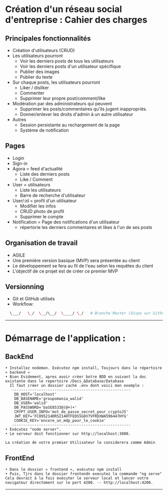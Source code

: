 # Création d'un réseau social d'entreprise : Cahier des charges

## Principales fonctionnalités
- Création d'utilisateurs (CRUD)
- Les utilisateurs pourront
  - Voir les derniers posts de tous les utilisateurs
  - Voir les derniers posts d'un utilisateur spécifique
  - Publier des images
  - Publier du texte
- Sur chaque posts, les utilisateurs pourront
  - Liker / disliker
  - Commenter
  - Supprimer leur propre post/comment/like
- Modération par des administrateurs qui peuvent
  - Supprimer les posts/commentaires qu'ils jugent inappropriés.
  - Donner/enlever les droits d'admin à un autre utilisateur
- Autres
  - Session persistante au rechargement de la page
  - Système de notification

## Pages
- Login
- Sign-in
- Agora = feed d'actualité
  - Liste des derniers posts
  - Like / Comment
- User = utilisateurs
  - Liste les utilisateurs
  - Barre de recherche d'utilisateur
- User/:id = profil d'un utilisateur
  - Modifier les infos
  - CRUD photo de profil
  - Supprimer le compte
- Notification = Page des notifications d'un utilisateur
  - répertorie les derniers commentaires et likes à l'un de ses posts

## Organisation de travail
- AGILE
- Une première version basique (MVP) sera présentée au client
- Le développement se fera au fil de l'eau selon les requêtes du client
- L'objectif de ce projet est de créer ce premier MVP

## Versionning
- Git et GitHub utilisés
- Workflow:

```bash
  \___/   \_/  \__/\__/  \____/ \_/   # Branche Master (dispo sur Github)

```
-----------------------------------------------------------------------------

# Démarrage de l'application :
   ## BackEnd
    • Installez nodemon. Exécutez npm install, Toujours dans le répertoire « backend »
    • Bien Evidement, apres avoir créer botre BDD en suivant la doc existante dans le repertoire /Docs_&Database/Database
      Il faut créer un dossier caché .env dont voici mon exemple :
       -----------------------------------------------------
        DB_HOST='localhost'
        DB_BASENAME='groupomania_walid'
        DB_USER='walid'
        DB_PASSWORD='baSE8533@)@+)+'
        CRYPT_USER_INFO='mot_de_passe_secret_pour_cryptoJS'
        JWT_KEY='FC895214DR5214HTFEDS5G8V7VFRDXWA596447HYG'
        COOKIE_KEY='encore_un_mdp_pour_le_cookie' 
       -----------------------------------------------------
    • Exécutez "node server". 
    • Le serveur doit fonctionner sur http://localhost:3000.  

    La création de votre premier Utilisateur le considerera comme Admin

   ## FrontEnd 
    • Dans le dossier « frontend », exécutez npm install 
    • Puis, Tjrs dans le dossier frontendn executez la commande "ng serve" Cela devrait à la fois exécuter le serveur local et lancer votre navigateur directement sur le port 4200. -- http://localhost:4200.     

-----------------------------------------------------------------------------    
